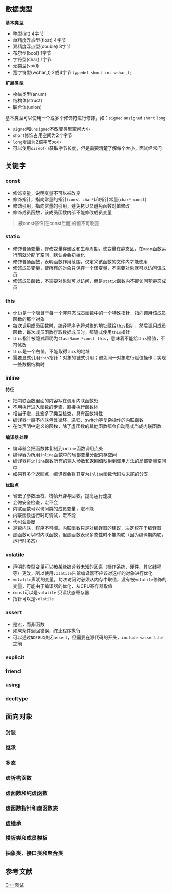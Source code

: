 ## 数据类型
**基本类型**
- 整型(int) 4字节
- 单精度浮点型(float) 4字节
- 双精度浮点型(double) 8字节
- 布尔型(bool) 1字节
- 字符型(char) 1字节
- 无类型(void)
- 宽字符型(wchar_t) 2或4字节 `typedef short int wchar_t;`
  
**扩展类型**
- 枚举类型(enum)
- 结构体(struct)
- 联合体(union)

基本类型可以使用一个或多个修饰符进行修饰，如：`signed` `unsigned` `short` `long`
- `signed`和`unsigned`不改变类型空间大小
- `short`修饰占用空间为2个字节
- `long`增加为2倍字节大小
- 可以使用`sizeof()`获取字节长度，但是需要清楚了解每个大小，面试经常问



## 关键字
### const
- 修饰变量，说明变量不可以被改变
- 修饰指针，指向常量的指针(`const char*`)和指针常量(`char* const`)
- 修饰引用，指向常量的引用，避免拷贝又避免函数对值修改
- 修饰成员函数，该成员函数内部不能修改成员变量

>被const修饰(在const后面)的值不可改变

### static
- 修饰普通变量，修改变量存储区和生命周期，使变量在静态区，在`main`函数运行前就分配了空间，默认会会初始化
- 修饰普通函数，表明函数作用范围，仅定义该函数的文件内才能使用
- 修饰成员变量，使所有的对象只保存一个该变量，不需要对象就可以访问该成员
- 修饰成员函数，不需要对象就可以访问，但是`static`函数内不能访问非静态成员

### this
- `this`是一个隐含于每一个非静态成员函数中的一个特殊指针，指向调用该成员函数的那个对象
- 每次调用成员函数时，编译程序先将对象的地址赋给`this`指针，然后调用成员函数，每次成员函数存取数据成员时，都隐式使用`this`指针
- `this`指针被隐式声明为`ClassName *const this`，意味着不能给`this`赋值，不可修改
- `this`是一个右值，不能取得`this`的地址
- 需要显式引用`this`指针：对象的链式引用；避免同一对象进行赋值操作；实现一些数据结构时

### inline
**特征**

- 把内联函数里面的内容写在调用内联函数处
- 不用执行进入函数的步骤，直接执行函数体
- 相当于宏，比宏多了类型检查，具有函数特性
- 编译器一般不内联包含循环、递归、switch等复杂操作的内联函数
- 在类声明中定义的函数，除了虚函数的其他函数都会自动隐式当成内联函数

**编译器处理**

- 编译器会把函数体复制到`inline`函数调用点处
- 编译器为所用`inline`函数中的局部变量分配内存空间
- 编译器将`inline`函数所有的输入参数和返回值映射到调用方法的局部变量空间中
- 如果有多个返回点，编译器会将其变为`inline`函数代码块末尾的分支

**优缺点**

- 省去了参数压栈、栈帧开辟与回收，提高运行速度
- 会做安全检查，宏不会
- 内联函数可以访问类的成员变量，宏不能
- 内联函数运行时可调试，宏不能
- 代码会膨胀
- 是否内联，程序不可控。内联函数只是对编译器的建议，决定权在于编译器
- 虚函数可以时内联函数，但虚函数表现多态性时不能内联（因为编译期内联，运行时多态）

### volatile
- 声明的类型变量可以被某些编译器未知的因素（操作系统、硬件、其它线程等）更改，所以使用`volatile`告诉编译器不应该对这样的对象进行优化
- `volatile`声明的变量，每次访问时必须从内存中取值，没有被`volatile`修饰的变量，可能由于编译器的优化，从CPU寄存器取值
- `const`可以是`volatile` 只读状态寄存器
- 指针可以是`volatile`

### assert
- 是宏，而非函数
- 如果条件返回错误，终止程序执行
- 可以通过`NDEBUG`关闭`assert`，但需要在源代码的开头，`include <assert.h>`之前

### explicit

### friend

### using

### decltype



## 面向对象
### 封装

### 继承

### 多态

### 虚析构函数

### 虚函数和纯虚函数

### 虚函数指针和虚函数表

### 虚继承

### 模板类和成员模板

### 抽象类、接口类和聚合类


## 参考文献
[C++面试](https://interview.huihut.com/#/?id=%e2%9e%95-cc)